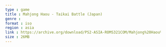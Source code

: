 ```yaml
---
type : game
title : Mahjong Haou - Taikai Battle (Japan)
genre : 
format : iso
region : asia
link : https://archive.org/download/PS2-ASIA-ROMS321COM/Mahjong%20Haou%20-%20Taikai%20Battle%20%28Japan%29.7z
size : 26MB
---
```

